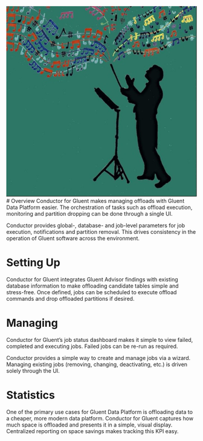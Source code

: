 <img src="img/conductor-m-512.jpg" alt="Conductor for Gluent">
# Overview
Conductor for Gluent makes managing offloads with Gluent Data Platform easier. The orchestration of tasks such as offload execution, monitoring and partition dropping can be done through a single UI.

Conductor provides global-, database- and job-level parameters for job execution, notifications and partition removal. This drives consistency in the operation of Gluent software across the environment.


# Setting Up

Conductor for Gluent integrates Gluent Advisor findings with existing database information to make offloading candidate tables simple and stress-free. Once defined, jobs can be scheduled to execute offload commands and drop offloaded partitions if desired.

# Managing

Conductor for Gluent’s job status dashboard makes it simple to view failed, completed and executing jobs. Failed jobs can be re-run as required.

Conductor provides a simple way to create and manage jobs via a wizard. Managing existing jobs (removing, changing, deactivating, etc.) is driven solely through the UI.

# Statistics

One of the primary use cases for Gluent Data Platform is offloading data to a cheaper, more modern data platform. Conductor for Gluent captures how much space is offloaded and presents it in a simple, visual display. Centralized reporting on space savings makes tracking this KPI easy.

